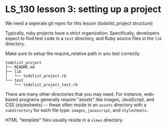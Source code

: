 # LS_130 lesson 3: setting up a project

We need a seperate git repro for this lesson (todolist_project structure)


Typically, ruby projects have a strict organization. Specifically,
developers expect to find test code in a `test` directory, and Ruby source
files in the `lib` directory.

Make sure to setup the require_relative path in you test correctly
```
todolist_project
├── README.md
├── lib
│   └── todolist_project.rb
└── test
    └── todolist_project_test.rb
```    
    
There are many other directories that you may need. For instance, 
web-based programs generally require "assets" like images, JavaScript,
and CSS (stylesheets) -- these often reside in an `assets` directory
with a `subdirectory` for each file type: `images`, `javascript`, and
`stylesheets`. 

HTML "template" files usually reside in a `views` directory. 